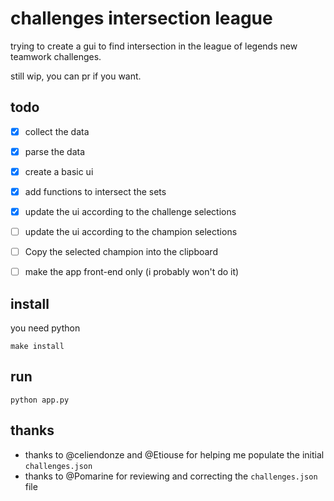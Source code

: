 # challenges intersection league

trying to create a gui to find intersection in the league of legends new teamwork challenges.

still wip, you can pr if you want.

## todo
- [x] collect the data
- [x] parse the data
- [x] create a basic ui
- [x] add functions to intersect the sets
- [x] update the ui according to the challenge selections
- [ ] update the ui according to the champion selections
- [ ] Copy the selected champion into the clipboard
- [ ] make the app front-end only (i probably won't do it)


## install
you need python

```
make install
```

## run
```
python app.py
```

## thanks

- thanks to @celiendonze and @Etiouse for helping me populate the initial `challenges.json`
- thanks to @Pomarine for reviewing and correcting the `challenges.json` file
